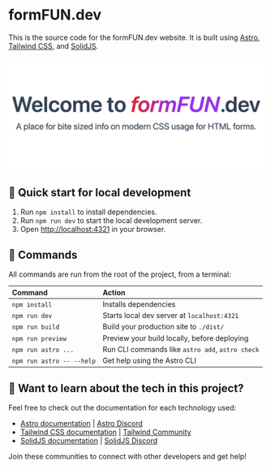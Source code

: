 # formFUN.dev

This is the source code for the formFUN.dev website. It is built using [Astro](https://astro.build), [Tailwind CSS](https://tailwindcss.com/), and [SolidJS](https://www.solidjs.com/).

![formFUN.dev OG image](public/assets/og.png)

## 🚀 Quick start for local development

1. Run `npm install` to install dependencies.
2. Run `npm run dev` to start the local development server.
3. Open [http://localhost:4321](http://localhost:4321) in your browser.

## 🧞 Commands

All commands are run from the root of the project, from a terminal:

| Command                   | Action                                           |
| :------------------------ | :----------------------------------------------- |
| `npm install`             | Installs dependencies                            |
| `npm run dev`             | Starts local dev server at `localhost:4321`      |
| `npm run build`           | Build your production site to `./dist/`          |
| `npm run preview`         | Preview your build locally, before deploying     |
| `npm run astro ...`       | Run CLI commands like `astro add`, `astro check` |
| `npm run astro -- --help` | Get help using the Astro CLI                     |

## 👀 Want to learn about the tech in this project?

Feel free to check out the documentation for each technology used:

- [Astro documentation](https://docs.astro.build) | [Astro Discord](https://astro.build/chat)
- [Tailwind CSS documentation](https://tailwindcss.com/docs) | [Tailwind Community](https://v1.tailwindcss.com/community)
- [SolidJS documentation](https://docs.solidjs.com) | [SolidJS Discord](https://discord.gg/UjkdspBF)

Join these communities to connect with other developers and get help!
